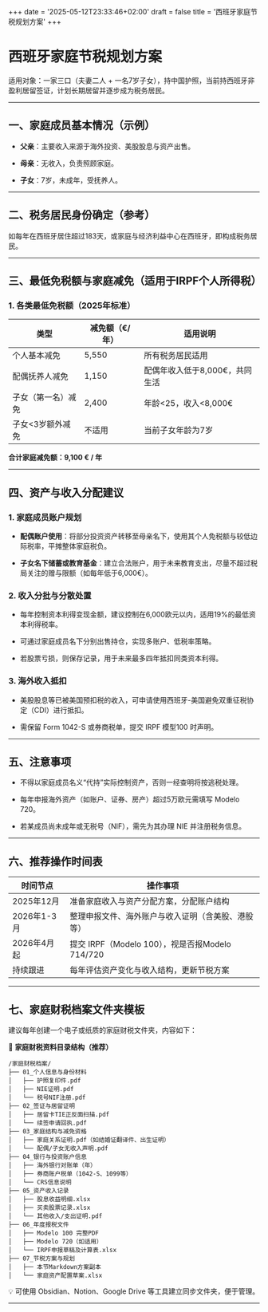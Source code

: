 +++
date = '2025-05-12T23:33:46+02:00'
draft = false
title = '西班牙家庭节税规划方案'
+++

# 西班牙家庭节税规划方案

适用对象：一家三口（夫妻二人 + 一名7岁子女），持中国护照，当前持西班牙非盈利居留签证，计划长期居留并逐步成为税务居民。

---

## 一、家庭成员基本情况（示例）

- **父亲**：主要收入来源于海外投资、美股股息与资产出售。
    
- **母亲**：无收入，负责照顾家庭。
    
- **子女**：7岁，未成年，受抚养人。
    

---

## 二、税务居民身份确定（参考）

如每年在西班牙居住超过183天，或家庭与经济利益中心在西班牙，即构成税务居民。

---

## 三、最低免税额与家庭减免（适用于IRPF个人所得税）

### 1. 各类最低免税额（2025年标准）

|类型|减免额（€/年）|适用说明|
|---|---|---|
|个人基本减免|5,550|所有税务居民适用|
|配偶抚养人减免|1,150|配偶年收入低于8,000€，共同生活|
|子女（第一名）减免|2,400|年龄<25，收入<8,000€|
|子女<3岁额外减免|不适用|当前子女年龄为7岁|

**合计家庭减免额：9,100 € / 年**

---

## 四、资产与收入分配建议

### 1. 家庭成员账户规划

- **配偶账户使用**：将部分投资资产转移至母亲名下，使用其个人免税额与较低边际税率，平摊整体家庭税负。
    
- **子女名下储蓄或教育基金**：建立合法账户，用于未来教育支出，尽量不超过税局关注的赠与限额（如每年低于6,000€）。
    

### 2. 收入分批与分散处置

- 每年控制资本利得变现金额，建议控制在6,000欧元以内，适用19%的最低资本利得税率。
    
- 可通过家庭成员名下分别出售持仓，实现多账户、低税率策略。
    
- 若股票亏损，则保存记录，用于未来最多四年抵扣同类资本利得。
    

### 3. 海外收入抵扣

- 美股股息等已被美国预扣税的收入，可申请使用西班牙-美国避免双重征税协定（CDI）进行抵扣。
    
- 需保留 Form 1042-S 或券商税单，提交 IRPF 模型100 时声明。
    

---

## 五、注意事项

- 不得以家庭成员名义“代持”实际控制资产，否则一经查明将按逃税处理。
    
- 每年申报海外资产（如账户、证券、房产）超过5万欧元需填写 Modelo 720。
    
- 若某成员尚未成年或无税号（NIF），需先为其办理 NIE 并注册税务信息。
    

---

## 六、推荐操作时间表

|时间节点|操作事项|
|---|---|
|2025年12月|准备家庭收入与资产分配方案，分配账户结构|
|2026年1-3月|整理申报文件、海外账户与收入证明（含美股、港股等）|
|2026年4月起|提交 IRPF（Modelo 100），视是否报Modelo 714/720|
|持续跟进|每年评估资产变化与收入结构，更新节税方案|

---

## 七、家庭财税档案文件夹模板

建议每年创建一个电子或纸质的家庭财税文件夹，内容如下：

📁 **家庭财税资料目录结构（推荐）**

```
/家庭财税档案/
├── 01_个人信息与身份材料
│   ├── 护照复印件.pdf
│   ├── NIE证明.pdf
│   └── 税号NIF注册.pdf
├── 02_签证与居留证明
│   ├── 居留卡TIE正反面扫描.pdf
│   └── 续签申请回执.pdf
├── 03_家庭结构与减免资格
│   ├── 家庭关系证明.pdf（如结婚证翻译件、出生证明）
│   └── 配偶/子女无收入声明.pdf
├── 04_银行与投资账户信息
│   ├── 海外银行对账单（年）
│   ├── 券商账户税单（1042-S、1099等）
│   └── CRS信息说明
├── 05_资产收入记录
│   ├── 股息收益明细.xlsx
│   ├── 买卖股票记录.xlsx
│   └── 其他收入/支出证明.pdf
├── 06_年度报税文件
│   ├── Modelo 100 完整PDF
│   ├── Modelo 720（如适用）
│   └── IRPF申报草稿及计算表.xlsx
├── 07_节税方案与规划
│   ├── 本节Markdown方案副本
│   └── 家庭资产配置草案.xlsx
```

💡 可使用 Obsidian、Notion、Google Drive 等工具建立同步文件夹，便于管理。

---

